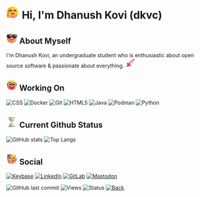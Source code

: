 # <img src="https://raw.githubusercontent.com/dkvc/dkvc/main/assets/Hi.png" alt="Hi" width="35"/> Hi, I'm Dhanush Kovi (dkvc)

## <img src="https://raw.githubusercontent.com/dkvc/dkvc/main/assets/About.png" alt="About" width="30"/> About Myself
I'm Dhanush Kovi, an undergraduate student who is enthusiastic about open source software & passionate about everything. <img src="https://raw.githubusercontent.com/dkvc/dkvc/main/assets/Rocket.png" alt="Passionate" width="25"/>


## <img src="https://raw.githubusercontent.com/dkvc/dkvc/main/assets/Skills.png" alt="Skills" width="30"/> Working On
![CSS](https://img.shields.io/badge/css-%231572B6.svg?style=for-the-badge&logo=css3&logoColor=white)
![Docker](https://img.shields.io/badge/docker-%230db7ed.svg?style=for-the-badge&logo=docker&logoColor=white)
![Git](https://img.shields.io/badge/git-%23F05033.svg?style=for-the-badge&logo=git&logoColor=white)
![HTML5](https://img.shields.io/badge/html5-%23E34F26.svg?style=for-the-badge&logo=html5&logoColor=white)
![Java](https://img.shields.io/badge/java-%23ED8B00.svg?style=for-the-badge&logo=java&logoColor=white)
![Podman](https://img.shields.io/badge/podman-%23EFFFed.svg?style=for-the-badge&logoColor=black)
![Python](https://img.shields.io/badge/python-3670A0?style=for-the-badge&logo=python&logoColor=ffdd54)

## <img src="https://raw.githubusercontent.com/dkvc/dkvc/main/assets/Hourglass.png" alt="Status" width="30"/> Current Github Status
![GitHub stats](https://github-readme-stats.vercel.app/api?username=dkvc&show_icons=true&theme=radical)
![Top Langs](https://github-readme-stats.vercel.app/api/top-langs/?username=dkvc&layout=compact&theme=radical)

## <img src="https://raw.githubusercontent.com/dkvc/dkvc/main/assets/Party.png" alt="Social" width="30"/> Social
[![Keybase](https://img.shields.io/badge/Keybase-0A0A0A?style=for-the-badge&logo=keybase&logoColor=white)](https://keybase.io/dkvc/)
[![LinkedIn](https://img.shields.io/badge/linkedin-%230077B5.svg?style=for-the-badge&logo=linkedin&logoColor=white)](https://linkedin.com/in/dkvc/)
[![GitLab](https://img.shields.io/badge/gitlab-%23181717.svg?style=for-the-badge&logo=gitlab&logoColor=white)](https://gitlab.com/dkvc)
[![Mastodon](https://img.shields.io/badge/-MASTODON-%232B90D9?style=for-the-badge&logo=mastodon&logoColor=white)](https://floss.social/web/@dkvc)<br>

![GitHub last commit](https://img.shields.io/github/last-commit/dkvc/dkvc?label=last%20modified)
![Views](https://komarev.com/ghpvc/?username=dkvc&label=Views)
![Status](https://img.shields.io/badge/status-active-brightgreen)
[![Back](https://camo.githubusercontent.com/597cd6b445019ef1f929198e9bd18e1b5c13e33cc59513c731b46b8dc112ada1/68747470733a2f2f696d672e736869656c64732e696f2f62616467652f6261636b253230746f253230746f702d2545322538362541392d626c7565)](https://github.com/dkvc)
